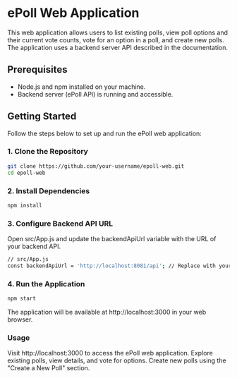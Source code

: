 # ePoll Web Application

This web application allows users to list existing polls, view poll options and their current vote counts, vote for an option in a poll, and create new polls. The application uses a backend server API described in the documentation.

## Prerequisites

- Node.js and npm installed on your machine.
- Backend server (ePoll API) is running and accessible.

## Getting Started

Follow the steps below to set up and run the ePoll web application:

### 1. Clone the Repository

```bash
git clone https://github.com/your-username/epoll-web.git
cd epoll-web
```

### 2. Install Dependencies
```bash
npm install
```

### 3. Configure Backend API URL
Open src/App.js and update the backendApiUrl variable with the URL of your backend API.

```bash
// src/App.js
const backendApiUrl = 'http://localhost:8081/api'; // Replace with your backend API URL
```

### 4. Run the Application
```bash
npm start
```
The application will be available at http://localhost:3000 in your web browser.

### Usage
Visit http://localhost:3000 to access the ePoll web application.
Explore existing polls, view details, and vote for options.
Create new polls using the "Create a New Poll" section.